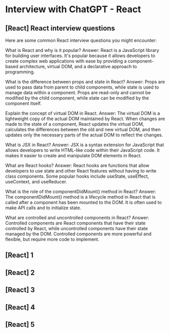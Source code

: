 # Interview with ChatGPT - React

## [React] React interview questions

Here are some common React interview questions you might encounter:

What is React and why is it popular?
Answer: React is a JavaScript library for building user interfaces. It's popular because it allows developers to create complex web applications with ease by providing a component-based architecture, virtual DOM, and a declarative approach to programming.

What is the difference between props and state in React?
Answer: Props are used to pass data from parent to child components, while state is used to manage data within a component. Props are read-only and cannot be modified by the child component, while state can be modified by the component itself.

Explain the concept of virtual DOM in React.
Answer: The virtual DOM is a lightweight copy of the actual DOM maintained by React. When changes are made to the state of a component, React updates the virtual DOM, calculates the differences between the old and new virtual DOM, and then updates only the necessary parts of the actual DOM to reflect the changes.

What is JSX in React?
Answer: JSX is a syntax extension for JavaScript that allows developers to write HTML-like code within their JavaScript code. It makes it easier to create and manipulate DOM elements in React.

What are React hooks?
Answer: React hooks are functions that allow developers to use state and other React features without having to write class components. Some popular hooks include useState, useEffect, useContext, and useReducer.

What is the role of the componentDidMount() method in React?
Answer: The componentDidMount() method is a lifecycle method in React that is called after a component has been mounted to the DOM. It is often used to make API calls and to initialize state.

What are controlled and uncontrolled components in React?
Answer: Controlled components are React components that have their state controlled by React, while uncontrolled components have their state managed by the DOM. Controlled components are more powerful and flexible, but require more code to implement.

## [React] 1

## [React] 2

## [React] 3

## [React] 4

## [React] 5

